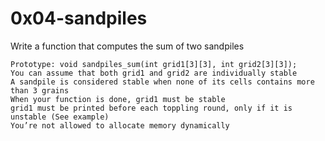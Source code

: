 # 0x04-sandpiles
Write a function that computes the sum of two sandpiles

    Prototype: void sandpiles_sum(int grid1[3][3], int grid2[3][3]);
    You can assume that both grid1 and grid2 are individually stable
    A sandpile is considered stable when none of its cells contains more than 3 grains
    When your function is done, grid1 must be stable
    grid1 must be printed before each toppling round, only if it is unstable (See example)
    You’re not allowed to allocate memory dynamically
